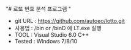 "# 로또 번호 분석 프로그램 " 
- git URL : https://github.com/autoeo/lotto.git
- 사용법 : /bin or /binD 에 LT.exe 실행 
- TOOL : Visual Studio 6.0 C++
- Tested : Windows 7/8/10

